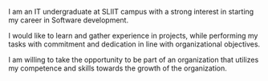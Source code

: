 I am an IT undergraduate at SLIIT campus with a strong interest in starting my career in Software
development.

I would like to learn and gather experience in projects, while performing my tasks with commitment and
dedication in line with organizational objectives.

I am willing to take the opportunity to be part of an organization that utilizes my competence and skills
towards the growth of the organization.
